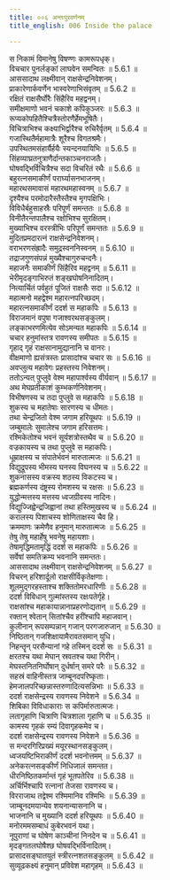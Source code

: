 ```yaml
---
title: ००६ अन्तःपुरवर्णनम्
title_english: 006 Inside the palace

---
```

<div class="audioEmbed"  caption="श्रीराम-हरिसीताराममूर्ति-घनपाठिभ्यां वचनम्" src="https://archive.org/download/Ramayana-recitation-Sriram-harisItArAmamUrti-Ghanapaati-v2/Kanda_5/Kanda_5_SK-006-Inside_the_palace.mp3"></div>

  
स निकामं विमानेषु विषण्णः कामरूपधृक्।  
विचचार पुनर्लङ्कां लाघवेन समन्वितः ॥ 5.6.1 ॥   
आससादाथ लक्ष्मीवान् राक्षसेन्द्रनिवेशनम्।  
प्राकारेणार्कवर्णेन भास्वरेणाभिसंवृतम् ॥ 5.6.2 ॥   
रक्षितं राक्षसैर्घोरैः सिंहैरिव महद्वनम्।  
समीक्षमाणो भवनं चकाशे कपिकुञ्जरः ॥ 5.6.3 ॥   
रूप्यकोपहितैश्चित्रैस्तोरणैर्हेमभूषितैः।  
विचित्राभिश्च कक्ष्याभिर्द्वारैश्च रुचिरैर्वृतम् ॥ 5.6.4 ॥   
गजास्थितैर्महामात्रैः शूरैश्च विगतश्रमैः।  
उपस्थितमसंहार्यैर्हयैः स्यन्दनयायिभिः ॥ 5.6.5 ॥   
सिंहव्याघ्रतनुत्राणैर्दान्तकाञ्चनराजतैः।  
घोषवद्भिर्विचित्रैश्च सदा विचरितं रथैः ॥ 5.6.6 ॥   
बहुरत्नसमाकीर्णं परार्घ्यासनभाजनम्।  
महारथसमावासं महारथमहास्वनम् ॥ 5.6.7 ॥   
दृश्यैश्च परमोदारैस्तैस्तैश्च मृगपक्षिभिः।  
विविधैर्बहुसाहस्रैः परिपूर्णं समन्ततः ॥ 5.6.8 ॥   
विनीतैरन्तपालैश्च रक्षोभिश्च सुरक्षितम्।  
मुख्याभिश्च वरस्त्रीभिः परिपूर्णं समन्ततः ॥ 5.6.9 ॥   
मुदितप्रमदारत्नं राक्षसेन्द्रनिवेशनम्।  
वराभरणसंह्रादैः समुद्रस्वननिस्वनम् ॥ 5.6.10 ॥   
तद्राजगुणसंपन्नं मुख्यैश्चागुरुचन्दनैः।  
महाजनैः समाकीर्णं सिंहैरिव महद्वनम् ॥ 5.6.11 ॥   
भेरीमृदङ्गाभिरुतं शङ्खघोषनिनादितम्।  
नित्यार्चितं पर्वहुतं पूजितं राक्षसैः सदा ॥ 5.6.12 ॥   
महात्मनो महद्वेश्म महारत्नपरिच्छदम्।  
महारत्नसमाकीर्णं ददर्श स महाकपिः ॥ 5.6.13 ॥   
विराजमानं वपुषा गजाश्वरथसङ्कुलम्।  
लङ्काभरणमित्येव सोऽमन्यत महाकपिः ॥ 5.6.14 ॥   
चचार हनुमांस्तत्र रावणस्य समीपतः ॥ 5.6.15 ॥   
गृहाद् गृहं राक्षसानामुद्यानानि च वानरः।  
वीक्षमाणो ह्यसंत्रस्तः प्रासादांश्च चचार सः ॥ 5.6.16 ॥   
अवप्लुत्य महावेगः प्रहस्तस्य निवेशनम्।  
ततोऽन्यत् पुप्लुवे वेश्म महापार्श्वस्य वीर्यवान् ॥ 5.6.17 ॥   
अथ मेघप्रतीकाशं कुम्भकर्णनिवेशनम्।  
विभीषणस्य च तदा पुप्लुवे स महाकपिः ॥ 5.6.18 ॥   
शुकस्य च महातेषाः सारणस्य च धीमतः।  
तथा चेन्द्रजितो वेश्म जगाम हरियूथपः ॥ 5.6.19 ॥   
जम्बुमालेः सुमालेश्च जगाम हरिसत्तमः।  
रश्मिकेतोश्च भवनं सूर्यशत्रोस्तथैव च ॥ 5.6.20 ॥   
वज्रकायस्य च तथा पुप्लुवे स महाकपिः।  
धूम्राक्षस्य च संपातेर्भवनं मारुतात्मजः ॥ 5.6.21 ॥   
विद्युद्रूपस्य भीमस्य घनस्य विघनस्य च ॥ 5.6.22 ॥   
शुकनासस्य वक्रस्य शठस्य विकटस्य च।  
ब्रह्मकर्णस्य दंष्ट्रस्य रोमशस्य च रक्षसः ॥ 5.6.23 ॥   
युद्धोन्मत्तस्य मत्तस्य ध्वजग्रीवस्य नादिनः।  
विद्युज्जिह्वेन्द्रजिह्वानां तथा हस्तिमुखस्य च ॥ 5.6.24 ॥   
करालस्य पिशाचस्य शोणिताक्षस्य चैव हि।  
क्रममाणः क्रमेणैव हनुमान् मारुतात्मजः ॥ 5.6.25 ॥   
तेषु तेषु महार्हेषु भवनेषु महायशाः।  
तेषामृद्धिमतामृद्धिं ददर्श स महाकपिः ॥ 5.6.26 ॥   
सर्वेषां समतिक्रम्य भवनानि समन्ततः।  
आससादाथ लक्ष्मीवान् राक्षसेन्द्रनिवेशनम् ॥ 5.6.27 ॥   
विचरन् हरिशार्दूलो राक्षसीर्विकृतेक्षणाः।  
शूलमुद्गरहस्ताश्च शक्तितोमरधारिणीः ॥ 5.6.28 ॥   
ददर्श विविधान् गुल्मांस्तस्य रक्षःपतेर्गृहे।  
राक्षसांश्च महाकायान्नानाप्रहरणोद्यतान् ॥ 5.6.29 ॥   
रक्तान् श्वेतान् सितांश्चैव हरींश्चापि महाजवान्।  
कुलीनान् रूपसम्पन्नान् गजान् परगजारुजान् ॥ 5.6.30 ॥   
निष्ठितान् गजशिक्षायामैरावतसमान् युधि।  
निहन्तॄन् परसैन्यानां गहे तस्मिन् ददर्श सः ॥ 5.6.31 ॥   
क्षरतश्च यथा मेघान् स्रवतश्च यथा गिरीन्।  
मेघस्तनितनिर्घोषान् दुर्धर्षान् समरे परैः ॥ 5.6.32 ॥   
सहस्रं वाहिनीस्तत्र जाम्बूनदपरिष्कृताः।  
हेमजालपरिच्छन्नास्तरुणादित्यसन्निभाः ॥ 5.6.33 ॥   
ददर्श राक्षसेन्द्रस्य रावणस्य निवेशने ॥ 5.6.34 ॥   
शिबिका विविधाकाराः स कपिर्मारुतात्मजः।  
लतागृहाणि चित्राणि चित्रशाला गृहाणि च ॥ 5.6.35 ॥   
कामस्य गृहकं रम्यं दिवागृहकमेव च।  
ददर्श राक्षसेन्द्रस्य रावणस्य निवेशने ॥ 5.6.36 ॥   
स मन्दरगिरिप्रख्यं मयूरस्थानसङ्कुलम्।  
ध्वजयष्टिभिराकीर्णं ददर्श भवनोत्तमम् ॥ 5.6.37 ॥   
अनेकरत्नसङ्कीर्णं निधिजालं समन्तत।  
धीरनिष्ठितकर्मान्तं गृहं भूतपतेरिव ॥ 5.6.38 ॥   
अर्चिर्भिश्चापि रत्नानां तेजसा रावणस्य च।  
विरराजाथ तद्वेश्म रश्मिमानिव रश्मिभिः ॥ 5.6.39 ॥   
जाम्बूनदमयान्येव शयनान्यासनानि च।  
भाजनानि च मुख्यानि ददर्श हरियूथपः ॥ 5.6.40 ॥   
मनोरममसम्बाधं कुबेरभवनं यथा।  
नूपुराणां च घोषेण काञ्चीनां निनदेन च ॥ 5.6.41 ॥   
मृदङ्गतलघोषैश्छ घोषवद्भिर्विनादितम्।  
प्रासादसङ्घातयुतं स्त्रीरत्नशतसङ्कुलम् ॥ 5.6.42 ॥   
सुव्यूढकक्ष्यं हनुमान् प्रविवेश महागृहम् ॥ 5.6.43 ॥   